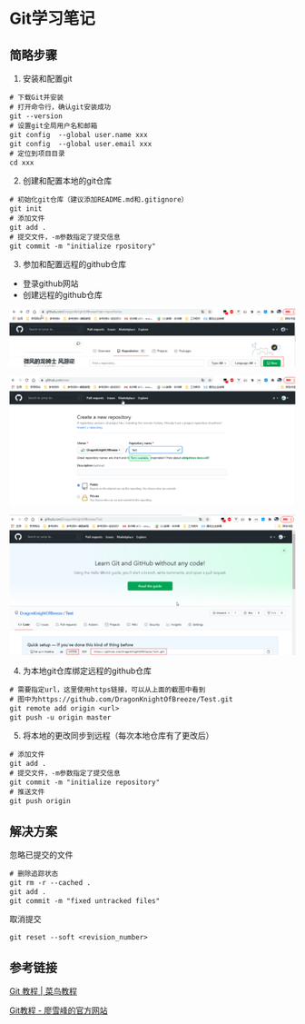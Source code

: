 # Git学习笔记

## 简略步骤

1. 安装和配置git

```
# 下载Git并安装
# 打开命令行，确认git安装成功
git --version
# 设置git全局用户名和邮箱
git config  --global user.name xxx
git config  --global user.email xxx
# 定位到项目目录
cd xxx
```

2. 创建和配置本地的git仓库

```
# 初始化git仓库（建议添加README.md和.gitignore）
git init 
# 添加文件
git add .
# 提交文件，-m参数指定了提交信息
git commit -m "initialize rpository"
```

3. 参加和配置远程的github仓库

* 登录github网站
* 创建远程的github仓库

![](/notes/assets/5c8fb136.png)

![](/notes/assets/2660f0e3.png)

![](/notes/assets/e81d4e7a.png)

4. 为本地git仓库绑定远程的github仓库

```
# 需要指定url，这里使用https链接，可以从上面的截图中看到
# 图中为https://github.com/DragonKnightOfBreeze/Test.git
git remote add origin <url>
git push -u origin master
```

5. 将本地的更改同步到远程（每次本地仓库有了更改后）

```
# 添加文件
git add .
# 提交文件，-m参数指定了提交信息
git commit -m "initialize repository"
# 推送文件
git push origin
```

## 解决方案

忽略已提交的文件

```
# 删除追踪状态
git rm -r --cached .
git add . 
git commit -m "fixed untracked files"
```
  
取消提交

```
git reset --soft <revision_number>
```

## 参考链接

[Git 教程 | 菜鸟教程](https://www.runoob.com/git/git-tutorial.html)

[Git教程 - 廖雪峰的官方网站](https://www.liaoxuefeng.com/wiki/896043488029600)
